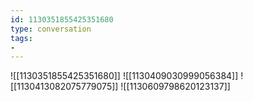 ```yaml
---
id: 1130351855425351680
type: conversation
tags:
- 
---
```

![[1130351855425351680]]
![[1130409030999056384]]
![[1130413082075779075]]
![[1130609798620123137]]

